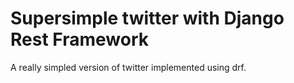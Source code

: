 # Supersimple twitter with Django Rest Framework
A really simpled version of twitter implemented using drf.
